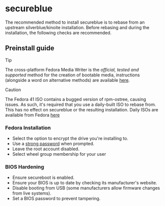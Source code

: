 # secureblue

The recommended method to install secureblue is to rebase from an upstream silverblue/kinoite installation. Before rebasing and during the installation, the following checks are recommended.

## Preinstall guide

> [!TIP]
> The cross-platform Fedora Media Writer is the *official, tested and supported* method for the creation of bootable media, instructions (alongside a word on alternative methods) are available [here](https://docs.fedoraproject.org/en-US/fedora/latest/preparing-boot-media/).

> [!CAUTION]
> The Fedora 41 ISO contains a bugged version of rpm-ostree, causing issues. As such, it's required that you use a daily-built ISO to rebase from. This has no effect on secureblue or the resulting installation. Daily ISOs are available from Fedora [here](https://dl.fedoraproject.org/pub/fedora/linux/development/rawhide/Silverblue/x86_64/iso/)

### Fedora Installation
- Select the option to encrypt the drive you're installing to.
- Use a [strong password](https://security.harvard.edu/use-strong-passwords) when prompted.
- Leave the root account disabled.
- Select wheel group membership for your user

### BIOS Hardening
- Ensure secureboot is enabled.
- Ensure your BIOS is up to date by checking its manufacturer's website.
- Disable booting from USB (some manufacturers allow firmware changes from live systems).
- Set a BIOS password to prevent tampering.
